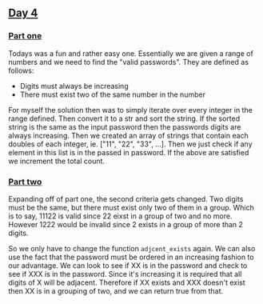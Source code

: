 ## [Day 4](./src)

### [Part one](./src/part_1.py)

Todays was a fun and rather easy one. Essentially we are given a range of numbers and we need to find the "valid passwords". They are defined as follows:

- Digits must always be increasing
- There must exist two of the same number in the number

For myself the solution then was to simply iterate over every integer in the range defined. Then convert it to a str and sort the string. If the sorted string is the same as the input password then the passwords digits are always increasing. Then we created an array of strings that contain each doubles of each integer, ie. ["11", "22", "33", ...]. Then we just check if any element in this list is in the passed in password. If the above are satisfied we increment the total count.

### [Part two](./src/part_2.py)

Expanding off of part one, the second criteria gets changed. Two digits must be the same, but there must exist only two of them in a group. Which is to say, 11122 is valid since 22 eixst in a group of two and no more. However 1222 would be invalid since 2 exists in a group of more than 2 digits.

So we only have to change the function `adjcent_exists` again. We can also use the fact that the password must be ordered in an increasing fashion to our advantage. We can look to see if XX is in the password and check to see if XXX is in the password. Since it's increasing it is required that all digits of X will be adjacent. Therefore if XX exists and XXX doesn't exist then XX is in a grouping of two, and we can return true from that.
